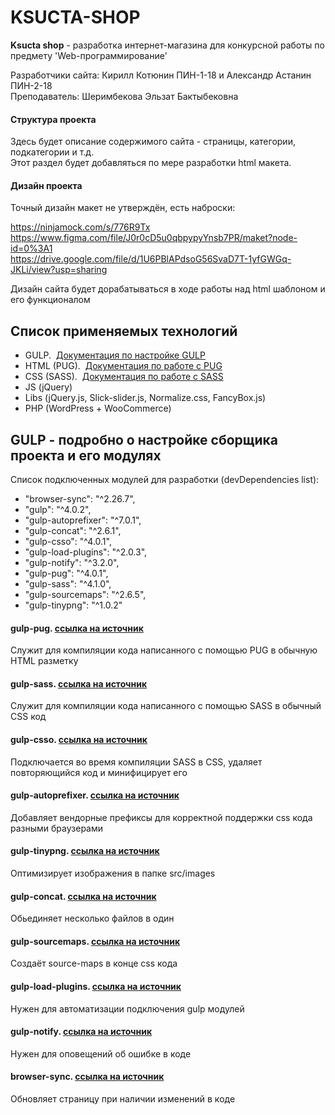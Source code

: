 # KSUCTA-SHOP
**Ksucta shop** - разработка интернет-магазина для конкурсной работы по предмету 'Web-программирование'

Разработчики сайта: Кирилл Котюнин ПИН-1-18 и Александр Астанин ПИН-2-18 </br>
Преподаватель: Шеримбекова Эльзат Бактыбековна

#### Структура проекта
Здесь будет описание содержимого сайта - страницы, категории, подкатегории и т.д. </br> 
Этот раздел будет добавляться по мере разработки  html макета.

#### Дизайн проекта
Точный дизайн макет не утверждён, есть наброски:

https://ninjamock.com/s/776R9Tx </br>
https://www.figma.com/file/J0r0cD5u0qbpypyYnsb7PR/maket?node-id=0%3A1 </br>
https://drive.google.com/file/d/1U6PBlAPdsoG56SvaD7T-1yfGWGq-JKLi/view?usp=sharing

Дизайн сайта будет дорабатываться в ходе работы над html шаблоном и его функционалом


## Список применяемых технологий

- GULP. &nbsp;[Документация по настройке GULP](https://gulpjs.com/docs/en/getting-started/quick-start)
- HTML (PUG). &nbsp;[Документация по работе с PUG](https://pugjs.org/api/getting-started.html)
- CSS (SASS). &nbsp;[Документация по работе с SASS](https://sass-lang.com/documentation)
- JS (jQuery)
- Libs (jQuery.js, Slick-slider.js, Normalize.css, FancyBox.js)
- PHP (WordPress + WooCommerce)

## GULP - подробно о настройке сборщика проекта и его модулях

Список подключенных модулей для разработки (devDependencies list):
  - "browser-sync": "^2.26.7",
  - "gulp": "^4.0.2",
  - "gulp-autoprefixer": "^7.0.1",
  - "gulp-concat": "^2.6.1",
  - "gulp-csso": "^4.0.1",
  - "gulp-load-plugins": "^2.0.3",
  - "gulp-notify": "^3.2.0",
  - "gulp-pug": "^4.0.1",
  - "gulp-sass": "^4.1.0",
  - "gulp-sourcemaps": "^2.6.5",
  - "gulp-tinypng": "^1.0.2"

#### gulp-pug. [ссылка на источник](https://www.npmjs.com/package/gulp-pug)
Служит для компиляции кода написанного с помощью PUG в обычную HTML разметку

#### gulp-sass. [ссылка на источник](https://www.npmjs.com/package/gulp-sass)
Служит для компиляции кода написанного с помощью SASS в обычный CSS код

#### gulp-csso. [ссылка на источник](https://www.npmjs.com/package/gulp-csso)
Подключается во время компиляции SASS в CSS, удаляет повторяющийся код и минифицирует его

#### gulp-autoprefixer. [ссылка на источник](https://www.npmjs.com/package/gulp-autoprefixer)
Добавляет вендорные префиксы для корректной поддержки css кода разными браузерами

#### gulp-tinypng. [ссылка на источник](https://www.npmjs.com/package/gulp-tinypng)
Оптимизирует изображения в папке src/images

#### gulp-concat. [ссылка на источник](https://www.npmjs.com/package/gulp-concat)
Обьединяет несколько файлов в один

#### gulp-sourcemaps. [ссылка на источник](https://www.npmjs.com/package/gulp-sourcemaps)
Создаёт source-maps в конце css кода

#### gulp-load-plugins. [ссылка на источник](https://www.npmjs.com/package/gulp-load-plugins)
Нужен для автоматизации подключения gulp модулей

#### gulp-notify. [ссылка на источник](https://www.npmjs.com/package/gulp-notify)
Нужен для оповещений об ошибке в коде

#### browser-sync. [ссылка на источник](https://www.browsersync.io/docs/gulp)
Обновляет страницу при наличии изменений в коде
